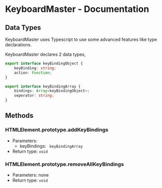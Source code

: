 # KeyboardMaster - Documentation

## Data Types

KeyboardMaster uses Typescript to use some advanced features like type declarations.

KeyboardMaster declares 2 data types,

```typescript
export interface keyBindingObject {
    keyBinding: string;
    action: Function;
}

export interface keyBindingArray {
    bindings: Array<keyBindingObject>;
    seperator: string;
}
```

## Methods

### HTMLElement.prototype.addKeyBindings

-   Parameters:
    -   keyBindings: ` keyBindingArray`
-   Return type: `void`

### HTMLElement.prototype.removeAllKeyBindings

-   Parameters: none
-   Return type: `void`
